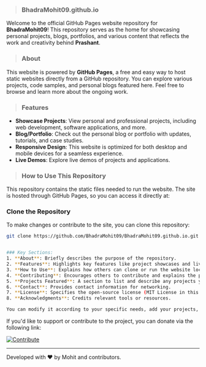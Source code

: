 > ### BhadraMohit09.github.io

Welcome to the official GitHub Pages website repository for **BhadraMohit09**! This repository serves as the home for showcasing personal projects, blogs, portfolios, and various content that reflects the work and creativity behind **Prashant**.

> ### About

This website is powered by **GitHub Pages**, a free and easy way to host static websites directly from a GitHub repository. You can explore various projects, code samples, and personal blogs featured here. Feel free to browse and learn more about the ongoing work.

> ### Features

- **Showcase Projects**: View personal and professional projects, including web development, software applications, and more.
- **Blog/Portfolio**: Check out the personal blog or portfolio with updates, tutorials, and case studies.
- **Responsive Design**: This website is optimized for both desktop and mobile devices for a seamless experience.
- **Live Demos**: Explore live demos of projects and applications.

> ### How to Use This Repository

This repository contains the static files needed to run the website. The site is hosted through GitHub Pages, so you can access it directly at:

### Clone the Repository

To make changes or contribute to the site, you can clone this repository:

```bash
git clone https://github.com/BhadraMohit09/BhadraMohit09.github.io.git


### Key Sections:
1. **About**: Briefly describes the purpose of the repository.
2. **Features**: Highlights key features like project showcases and live demos.
3. **How to Use**: Explains how others can clone or run the website locally.
4. **Contributing**: Encourages others to contribute and explains the process.
5. **Projects Featured**: A section to list and describe any projects you’re showcasing.
6. **Contact**: Provides contact information for networking.
7. **License**: Specifies the open-source license (MIT License in this case).
8. **Acknowledgments**: Credits relevant tools or resources.

You can modify it according to your specific needs, add your projects, or further personalize the content. Let me know if you need any adjustments!

```

If you'd like to support or contribute to the project, you can donate via the following link:

[![Contribute](https://img.shields.io/badge/Contribute-Donate-green)](https://razorpay.me/@mohitbhadra)

---

Developed with ❤️ by Mohit and contributors.



